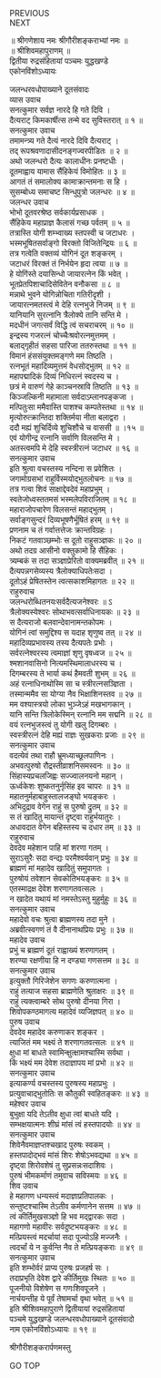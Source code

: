 PREVIOUS  
NEXT  
  
॥ श्रीगणेशाय नमः श्रीगौरीशङ्कराभ्यां नमः ॥  
॥ श्रीशिवमहापुराणम् ॥  
द्वितीया रुद्रसंहितायां पञ्चमः युद्धखण्डे  
एकोनविंशोऽध्यायः  
  
  
जलन्धरवधोपाख्याने दूतसंवादः  
व्यास उवाच  
सनत्कुमार सर्वज्ञ नारदे हि गते दिवि ।  
दैत्यराट् किमकार्षीत्स तन्मे वद सुविस्तरात् ॥ १ ॥  
सनत्कुमार उवाच  
तमामन्त्र्य गते दैत्यं नारदे दिवि दैत्यराट् ।  
तद् रूपश्रवणादासीदनङ्‌गज्वरपीडितः ॥ २ ॥  
अथो जलन्धरो दैत्यः कालाधीनः प्रनष्टधीः ।  
दूतमाह्वाय यामास सैंहिकेयं विमोहितः ॥ ३ ॥  
आगतं तं समालोक्य कामाक्रान्तमनाः स हि ।  
सुसम्बोध्य समाचष्ट सिन्धुपुत्रो जलन्धरः ॥ ४ ॥  
जलन्धर उवाच  
भोभो दूतवरश्रेष्ठ सर्वकार्यप्रसाधक ।  
सैंहिकेय महाप्राज्ञ कैलासं गच्छ पर्वतम् ॥ ५ ॥  
तत्रास्ति योगी शम्भ्वाख्य स्तपस्वी च जटाधरः ।  
भस्मभूषितसर्वाङ्‌गो विरक्तो विजितेन्द्रियः ॥ ६ ॥  
तत्र गत्वेति वक्तव्यं योगिनं दूत शङ्करम् ।  
जटाधरं विरक्तं तं निर्भयेन हृदा त्वया ॥ ७ ॥  
हे योगिंस्ते दयासिन्धो जायारत्नेन किं भवेत् ।  
भूतप्रेतपिशाचादिसेवितेन वनौकसा ॥ ८ ॥  
मन्नाथे भुवने योगिन्नोचिता गतिरीदृशी ।  
जायारत्नमतस्त्वं मे देहि रत्नभुजे निजम् ॥ ९ ॥  
यानियानि सुरत्नानि त्रैलोक्ये तानि सन्ति मे ।  
मदधीनं जगत्सर्वं विद्धि त्वं सचराचरम् ॥ १० ॥  
इन्द्रस्य गजरत्नं चोच्चैःश्रवोरत्नमुत्तमम् ।  
बलाद्‌गृहीतं सहसा पारिजा ततरुस्तथा ॥ ११ ॥  
विमानं हंससंयुक्तमङ्‌गणे मम तिष्ठति ।  
रत्नभूतं महादिव्यमुत्तमं वेधसोद्‌भुतम् ॥ १२ ॥  
महापद्मादिकं दिव्यं निधिरत्नं स्वदस्य च ।  
छत्रं मे वारुणं गेहे काञ्चनस्रावि तिष्ठति ॥ १३ ॥  
किञ्जल्किनी महामाला सर्वदाऽम्लानपङ्‌कजा ।  
मत्पितुःसा ममैवास्ति पाशश्च कम्पतेस्तथा ॥ १४ ॥  
मृत्योरुत्क्रान्तिदा शक्तिर्मया नीता बलाद्वरा ।  
ददौ मह्यं शुचिर्दिव्ये शुचिशौचे च वाससी ॥ ।१५ ॥  
एवं योगीन्द्र रत्नानि सर्वाणि विलसन्ति मे ।  
अतस्त्वमपि मे देहि स्वस्त्रीरत्नं जटाधर ॥ १६ ॥  
सनत्कुमार उवाच  
इति श्रुत्वा वचस्तस्य नन्दिना स प्रवेशितः ।  
जगामोग्रसभां राहुर्विस्मयोद्‌भुतलोचनः ॥ १७ ॥  
तत्र गत्वा शिवं साक्षाद्देवदेवं महाप्रभुम् ।  
स्वतेजोध्वस्ततमसं भस्मलेपविराजितम् ॥ १८ ॥  
महाराजोपचारेण विलसन्तं महाद्‌भुतम् ।  
सर्वाङ्‌गसुन्दरं दिव्यभूषणैर्भूषितं हरम् ॥ १९ ॥  
प्रणनाम च तं गर्वात्तत्तेजः क्रान्तविग्रहः ।  
निकटं गतवाञ्छम्भोः स दूतो राहुसञ्ज्ञकः ॥ २० ॥  
अथो तदग्र आसीनो वक्तुकामो हि सैंहिकः ।  
त्र्यम्बकं स तदा सञ्ज्ञाप्रेरितो वाक्यमब्रवीत् ॥ २१ ॥  
दैत्यपन्नगसेव्यस्य त्रैलोक्याधिपतेःसदा ।  
दूतोऽहं प्रेषितस्तेन त्वत्सकाशमिहागतः ॥ २२ ॥  
राहुरुवाच  
जलन्धरोब्धितनयःसर्वदैत्यजनेश्वरः ॥ ऽ  
त्रैलोक्यस्येश्वरः सोथाभवत्सर्वाधिनायकः ॥ २३ ॥  
स दैत्यराजो बलवान्देवानामन्तकोपमः ।  
योगिनं त्वां समुद्दिश्य स यदाह शृणुष्व तत् ॥ २४ ॥  
महादिव्यप्रभावस्य तस्य दैत्यपतेः प्रभोः ।  
सर्वरत्नेश्वरस्य त्वमाज्ञां शृणु वृषध्वज ॥ २५ ॥  
श्मशानवासिनो नित्यमस्थिमालाधरस्य च ।  
दिगम्बरस्य ते भार्या कथं हैमवती शुभम् ॥ २६ ॥  
अहं रत्नाधिनाथोस्मि सा च स्त्रीरत्नसञ्ज्ञिता ।  
तस्मान्ममैव सा योग्या नैव भिक्षाशिनस्तव ॥ २७ ॥  
मम वश्यास्त्रयो लोका भुञ्जेऽहं मखभागकान् ।  
यानि सन्ति त्रिलोकेस्मिन् रत्नानि मम सद्मनि ॥ २८ ॥  
वयं रत्नभुजस्त्वं तु योगी खलु दिगम्बरः ।  
स्वस्त्रीरत्नं देहि मह्यं राज्ञः सुखकराः प्रजाः ॥ २९ ॥  
सनत्कुमार उवाच  
वदत्येवं तथा राहौ भ्रूमध्याच्छूलपाणिनः ।  
अभवत्पुरुषो रौद्रस्तीव्राशनिसमस्वनः ॥ ३० ॥  
सिंहास्यप्रचलजिह्वः सज्ज्वालनयनो महान् ।  
ऊर्ध्वकेशः शुष्कतनुर्नृसिंह इव चापरः ॥ ३१ ॥  
महातनुर्महाबाहुस्तालजङ्‌घो भयङ्‌करः ।  
अभिदुद्राव वेगेन राहुं स पुरुषो द्रुतम् ॥ ३२ ॥  
स तं खादितु मायान्तं दृष्ट्वा राहुर्भयातुरः ।  
अधावदात वेगेन बहिस्तस्य च दधार तम् ॥ ३३ ॥  
राहुरुवाच  
देवदेव महेशान पाहि मां शरणा गतम् ।  
सुराऽसुरैः सदा वन्द्यः परमैश्वर्यवान् प्रभुः ॥ ३४ ॥  
ब्राह्मणं मां महादेव खादितुं समुपागतः ।  
पुरुषोयं तवेशान सेवकोतिभयङ्‌करः ॥ ३५ ॥  
एतस्माद्रक्ष देवेश शरणागतवत्सलः ।  
न खादेत यथायं मां नमस्तेऽस्तु मुहुर्मुहुः ॥ ३६ ॥  
सनत्कुमार उवाच  
महादेवो वचः श्रुत्वा ब्राह्मणस्य तदा मुने ।  
अब्रवीत्स्वगणं तं वै दीनानाथप्रियः प्रभुः ॥ ३७ ॥  
महादेव उवाच  
प्रभुं च ब्राह्मणं दूतं राह्वाख्यं शरणागतम् ।  
शरण्या रक्षणीया हि न दण्ड्या गणसत्तम ॥ ३८ ॥  
सनत्कुमार उवाच  
इत्युक्तौ गिरिजेशेन सगणः करुणात्मना ।  
राहुं तत्याज सहसा ब्राह्मणेति श्रुताक्षरः ॥ ३९ ॥  
राहुं त्यक्त्वाम्बरे सोथ पुरुषो दीनया गिरा ।  
शिवोपकण्ठमागत्य महादेवं व्यजिज्ञपत् ॥ ४० ॥  
पुरुष उवाच  
देवदेव महादेव करुणाकर शङ्कर ।  
त्याजितं मम भक्ष्यं ते शरणागतवत्सलः ॥ ४१ ॥  
क्षुधा मां बाधते स्वामिन्क्षुत्क्षामश्चास्मि सर्वथा ।  
किं भक्ष्यं मम देवेश तदाज्ञापय मां प्रभो ॥ ४२ ॥  
सनत्कुमार उवाच  
इत्याकर्ण्य वचस्तस्य पुरुषस्य महाप्रभुः ।  
प्रत्युवाचाद्‌भुतोतिः स कौतुकी स्वहितङ्‌करः ॥ ४३ ॥  
महेश्वर उवाच  
बुभुक्षा यदि तेऽतीव क्षुधा त्वां बाधते यदि ।  
सम्भक्षयात्मनः शीघ्रं मांसं त्वं हस्तपादयोः ॥ ४४ ॥  
सनत्कुमार उवाच  
शिवेनैवमाज्ञप्तश्चखाद पुरुषः स्वकम् ।  
हस्तपादोद्‌भवं मांसं शिरः शेषोऽभवद्यथा ॥ ४५ ॥  
दृष्ट्वा शिरोवशेषं तु सुप्रसन्नःसदाशिवः ।  
पुरुषं भीमकर्माणं तमुवाच सविस्मयः ॥ ४६ ॥  
शिव उवाच  
हे महागण धन्यस्त्वं मदाज्ञाप्रतिपालकः ।  
सन्तुष्टश्चास्मि तेऽतीव कर्मणानेन सत्तम ॥ ४७ ॥  
त्वं कीर्तिमुखसञ्ज्ञो हि भव मद्द्वारकः सदा ।  
महागणो महावीरः सर्वदुष्टभयङ्‌करः ॥ ४८ ॥  
मत्प्रियस्त्वं मदर्चायां सदा पूज्योऽहि मज्जनैः ।  
त्वदर्चां ये न कुर्वन्ति नैव ते मत्प्रियङ्‌कराः ॥ ४९ ॥  
सनत्कुमार उवाच  
इति शम्भोर्वरं प्राप्य पुरुषः प्रजहर्ष सः ।  
तदाप्रभृति देवेश द्वारे कीर्तिमुखः स्थितः ॥ ५० ॥  
पूजनीयो विशेषेण स गणःशिवपूजने ।  
नार्चयन्तीह ये पूर्वं तेषामर्चा वृथा भवेत् ॥ ५१ ॥  
इति श्रीशिवमहापुराणे द्वितीयायां रुद्रसंहितायां  
पञ्चमे युद्धखण्डे जलन्धरवधोपाख्याने दूतसंवादो  
नाम एकोनविंशोऽध्यायः ॥ १९ ॥  
  
  
श्रीगौरीशङ्करार्पणमस्तु  
  
GO TOP
